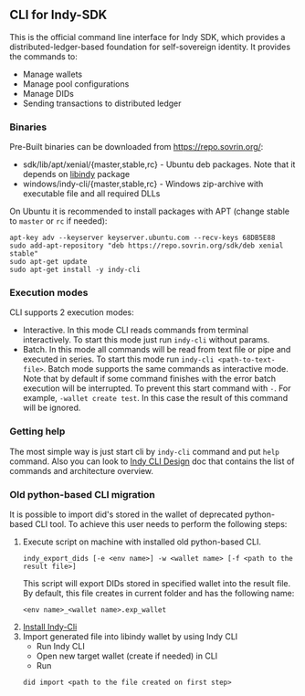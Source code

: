 ## CLI for Indy-SDK

This is the official command line interface for Indy SDK, which provides a distributed-ledger-based
foundation for self-sovereign identity. It provides the commands to:
* Manage wallets
* Manage pool configurations
* Manage DIDs
* Sending transactions to distributed ledger

### Binaries
Pre-Built binaries can be downloaded from https://repo.sovrin.org/:
* sdk/lib/apt/xenial/{master,stable,rc} - Ubuntu deb packages. Note that it depends on [libindy](../README.md) package
* windows/indy-cli/{master,stable,rc} - Windows zip-archive with executable file and all required DLLs 

On Ubuntu it is recommended to install packages with APT (change stable to `master` or `rc` if needed):
```
apt-key adv --keyserver keyserver.ubuntu.com --recv-keys 68DB5E88
sudo add-apt-repository "deb https://repo.sovrin.org/sdk/deb xenial stable"
sudo apt-get update
sudo apt-get install -y indy-cli
```

### Execution modes
CLI supports 2 execution modes:
* Interactive. In this mode CLI reads commands from terminal interactively. To start this mode just run `indy-cli` without params.
* Batch. In this mode all commands will be read from text file or pipe and executed in series. To start this mode run `indy-cli <path-to-text-file>`. Batch mode supports the same commands as interactive mode. Note that by default if some command finishes with the error batch execution will be interrupted. To prevent this start command with `-`. For example, `-wallet create test`. In this case the result of this command will be ignored.

### Getting help
The most simple way is just start cli by `indy-cli` command and put `help` command. Also you can look to [Indy CLI Design](../doc/cli-design.md) doc that contains the list of commands and architecture overview.

### Old python-based CLI migration
It is possible to import did's stored in the wallet of deprecated python-based CLI tool. 
To achieve this user needs to perform the following steps:
1. Execute script on machine with installed old python-based CLI. 
    ```
    indy_export_dids [-e <env name>] -w <wallet name> [-f <path to the result file>]
    ```
    This script will export DIDs stored in specified wallet into the result file. 
By default, this file creates in current folder and has the following name: 
    ```
    <env name>_<wallet name>.exp_wallet
    ```
2. [Install Indy-Cli](#binaries)
3. Import generated file into libindy wallet by using Indy CLI
    * Run Indy CLI 
    * Open new target wallet (create if needed) in CLI
    * Run 
    ```
    did import <path to the file created on first step>
    ```